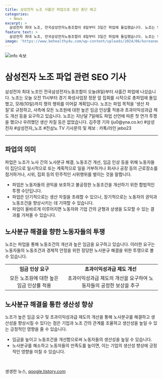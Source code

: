 ```yaml
---
title: 삼성전자 노조 사흘간 파업으로 생산 중단 예고
categories:
  - News
excerpt: >
  삼성전자 최대 노조, 전국삼성전자노동조합이 8일부터 3일간 파업에 돌입했습니다. 노조는 임금 인상 및 초과이익성과급 제도 개선을 요구하고 있으며, 경기 화성사업장에서 집회를 시작으로 총파업에 돌입했습니다. 노조는 모레까지 파업을 이어가기로 계획했으며, 이에 따른 생산 차질 우려가 있습니다.
feature_text: >
  삼성전자 최대 노조, 전국삼성전자노동조합이 8일부터 3일간 파업에 돌입했습니다. 노조는 임금 인상 및 초과이익성과급 제도 개선을 요구하고 있으며, 경기 화성사업장에서 집회를 시작으로 총파업에 돌입했습니다. 노조는 모레까지 파업을 이어가기로 계획했으며, 이에 따른 생산 차질 우려가 있습니다.
image: 'https://www.behealthy4u.com/wp-content/uploads/2024/06/koreanews.jpg'
---
```


<p><img src="https://www.behealthy4u.com/wp-content/uploads/2024/06/koreanews.jpg" alt="info 속보" /></p>

<h1>삼성전자 노조 파업 관련 SEO 기사</h1>

<p data-ke-size="size16">삼성전자 최대 노조인 전국삼성전자노동조합이 오늘(8일)부터 사흘간 파업에 나섰습니다. 노조는 오늘 오전 11시부터 경기 화성사업장 정문 앞 집회를 시작으로 총파업에 돌입했고, 모레(10일)까지 쟁의 행위를 이어갈 계획입니다. 노조는 파업 목적을 '생산 차질'로 규정하고, 사측에 모든 노조원에 대한 높은 임금 인상률 적용과 초과이익성과급 제도 개선 등을 요구하고 있습니다. 노조는 지난달 7일에도 파업 선언에 따른 첫 연가 투쟁을 했으나 우려했던 생산 차질 등은 없었습니다. 김주영 기자 (ju0@yna.co.kr) #삼성전자 #삼성전자_노조 #전삼노 TV 기사문의 및 제보 : 카톡/라인 jebo23</p>

<hr>

<h2 data-ke-size="size26">파업의 의미</h2>

<p data-ke-size="size16">파업은 노조가 노사 간의 노사분규 해결, 노동조건 개선, 임금 인상 등을 위해 노동자들이 집단으로 일시적으로 또는 계획적으로 일을 거부하거나 회사나 공장 등의 근로장소를 점거하거나, 시위, 집회 등의 민주적인 시위행위를 벌이는 것을 말합니다.</p>

<ul>
  <li>파업은 노동자들의 권익을 보호하고 불공정한 노동조건을 개선하기 위한 합법적인 투쟁 수단입니다.</li>
  <li>파업은 단기적으로는 생산 차질을 초래할 수 있으나, 장기적으로는 노동자의 권익과 노동조건을 향상시키는 데 기여할 수 있습니다.</li>
  <li>파업이 올바르게 이루어지면 노동자와 기업 간의 균형과 상생을 도모할 수 있는 결과를 가져올 수 있습니다.</li>
</ul>

<h2 data-ke-size="size26">노사분규 해결을 향한 노동자들의 투쟁</h2>

<p data-ke-size="size16">노조는 파업을 통해 노동조건의 개선과 높은 임금을 요구하고 있습니다. 이러한 요구는 노동자들의 노동조건과 경제적 안정을 위한 정당한 노사분규 해결을 위한 투쟁으로 볼 수 있습니다.</p>

<table>
  <tr>
    <td style="text-align: center; height: 17px;"><b>임금 인상 요구</b></td>
    <td style="text-align: center; height: 17px;"><b>초과이익성과급 제도 개선</b></td>
  </tr>
  <tr>
    <td style="text-align: center; height: 17px;">모든 노조원에 대한 높은 임금 인상률 적용</td>
    <td style="text-align: center; height: 17px;">초과이익성과급 제도의 개선을 요구하여 노동자들의 공정한 보상을 추구</td>
  </tr>
</table>

<h2 data-ke-size="size26">노사분규 해결을 통한 생산성 향상</h2>

<p data-ke-size="size16">노조가 높은 임금 요구 및 초과이익성과급 제도의 개선을 통해 노사분규를 해결하고 생산성을 향상시킬 수 있다는 점은 기업과 노조 간의 관계를 조율하고 생산성을 높일 수 있는 긍정적인 영향을 줄 수 있습니다.</p>

<ul>
  <li>임금을 높이고 노동조건을 개선함으로써 노동자들의 생산성을 높일 수 있습니다.</li>
  <li>노사분규를 해소하고 노동자들의 만족도를 높이면, 이는 기업의 생산성 향상에 긍정적인 영향을 미칠 수 있습니다.</li>
</ul>

<p data-ke-size="size16">&nbsp;</p>
생생한 뉴스, <a href="https://qoogle.tistory.com" rel="dofollow">qoogle.tistory.com</a>


